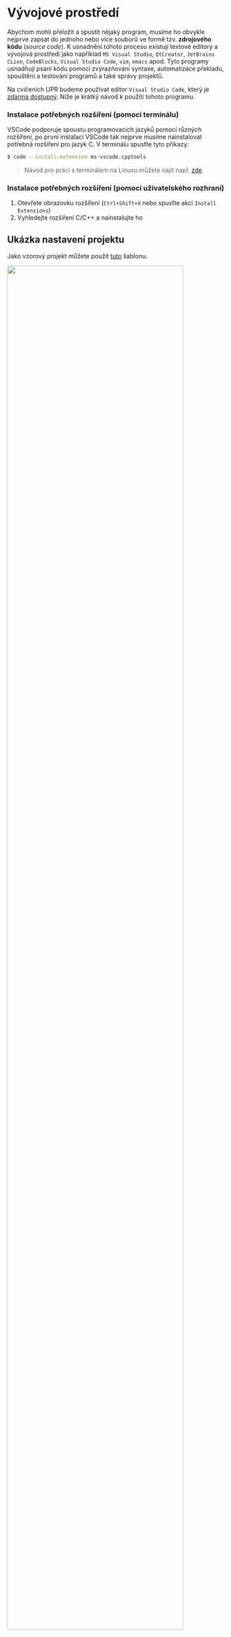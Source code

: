 # Vývojové prostředí
Abychom mohli přeložit a spustit nějaký program, musíme ho obvykle nejprve zapsat do
jednoho nebo více souborů ve formě tzv. **zdrojového kódu** (*source code*). K usnadnění tohoto procesu
existují textové editory a vývojová prostředí jako například `MS Visual Studio`, `QtCreator`, `JetBrains CLion`,
`CodeBlocks`, `Visual Studio Code`, `vim`, `emacs` apod. Tyto programy usnadňují psaní kódu pomocí zvýrazňování
syntaxe, automatizace překladu, spouštění a testování programů a také správy projektů.

Na cvičeních UPR budeme používat editor `Visual Studio Code`, který je
[zdarma dostupný](https://code.visualstudio.com/). Níže je krátký návod k použití tohoto programu.

### Instalace potřebných rozšíření (pomocí terminálu)
VSCode podporuje spoustu programovacích jazyků pomocí různých rozšíření, po první instalaci VSCode
tak nejprve musíme nainstalovat potřebná rozšíření pro jazyk C. V terminálu spusťte tyto příkazy:

```bash
$ code --install-extension ms-vscode.cpptools
```

> Návod pro práci s terminálem na Linuxu můžete najít např. [zde](https://wiki.ubuntu.cz/syst%C3%A9m/p%C5%99%C3%ADkazov%C3%A1_%C5%99%C3%A1dka/termin%C3%A1l).

### Instalace potřebných rozšíření (pomocí uživatelského rozhraní)
1. Otevřete obrazovku rozšíření (`Ctrl+Shift+X` nebo spusťte akci `Install Extensions`)
2. Vyhledejte rozšíření C/C++ a nainstalujte ho

## Ukázka nastavení projektu
Jako vzorový projekt můžete použít [tuto](https://github.com/geordi/upr-course/tree/master/faq/vscode-template-project)
šablonu.

<img src="https://raw.githubusercontent.com/geordi/upr-course/master/assets/images/vsc_first_run.gif" width="90%"/>

### Užitečné zkratky 
- Spustit program - `F5`
- Naformátovat kód - `Ctrl + Shift + I`
- Zobrazit vyhledávač akcí - `Ctrl + Shift + P`
